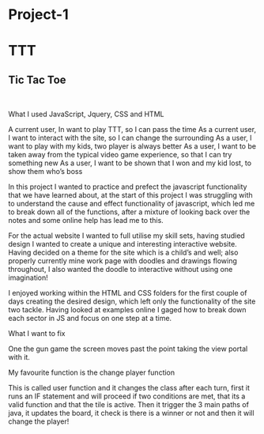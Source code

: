 # Project-1

<h1> TTT </h1>
<h2> Tic Tac Toe </h2>
<br>
<p> What I used
JavaScript, Jquery, CSS and HTML

A current user,  In want to play TTT, so I can pass the time
As a current user, I want to interact with the site, so I can change the surrounding
As a user, I want to play with my kids, two player is always better
As a user, I want to be taken away from the typical video game experience, so that I can try something new
As a user, I want to be shown that I won and my kid lost, to show them who’s boss

In this project I wanted to practice and prefect the javascript functionality that we have learned about, at the start of this project I was struggling with to understand the cause and effect functionality of javascript, which led me to break down all of the functions, after a mixture of looking back over the notes and some online help has lead me to this. 

For the actual website I wanted to full utilise my skill sets, having studied design I wanted to create a unique and interesting interactive website. Having decided on a theme for the site which is a child’s and well; also properly currently mine work page with doodles and drawings flowing throughout, I also wanted the doodle to interactive without using one imagination! 

I enjoyed working within the HTML and CSS folders for the first couple of days creating the desired design, which left only the functionality of the site two tackle.  Having looked at examples online I gaged how to break down each sector in JS and focus on one step at a time. 


What I want to fix

One the gun game the screen moves past the point taking the view portal with it.

My favourite function is the change player function

This is called user function and it changes the class after each turn, first it runs an IF statement and will proceed if two conditions are met, that its a valid function and that the tile is active. Then  it trigger the 3 main paths of java, it updates the board, it check is there is a winner or not and then it will change the player!
<p>
